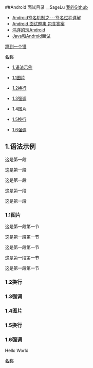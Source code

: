 ##Android 面试目录  __SageLu
[我的Github](https://github.com/SageLu "SageLu的gitub")

 * [Android签名机制之---签名过程详解](https://blog.csdn.net/jiangwei0910410003/article/details/50402000)
 * [Android 面试题集 包含答案](http://www.wanandroid.com/blog/show/2109)
 * [鸿洋的玩Android](http://wanandroid.com/index)
 * [Java和Android面试](http://www.jackywang.tech/AndroidInterview-Q-A/)

[跳到一个锚](#jump)

[名称](#id)

 * [1.语法示例](#1)

* [1.1图片](#1.1)

* [1.2换行](#1.2)

* [1.3强调](#1.3)

* [1.4图片](#1.4)

* [1.5换行](#1.5)

* [1.6强调](#1.6)

<h2 id="1">1.语法示例</h2>
这是第一段

这是第一段

这是第一段

这是第一段

这是第一段
<h3 id="1.1">1.1图片</h3>
这是第一段第一节

这是第一段第一节

这是第一段第一节

这是第一段第一节

这是第一段第一节

<h3 id="1.2">1.2换行</h3>

<h3 id="1.3">1.3强调</h3> 

<h3 id="1.4">1.4图片</h3>

<h3 id="1.5">1.5换行</h3>

<h3 id="1.6">1.6强调</h3> 

<span id="jump">Hello World</span>

<a href=”#id”>名称